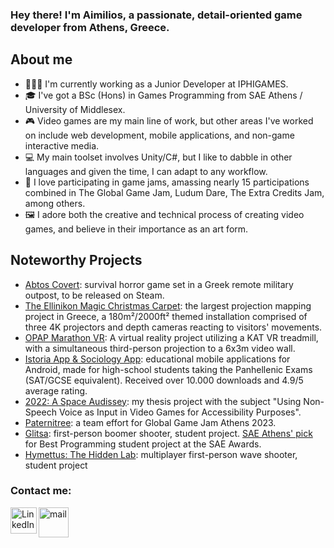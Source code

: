 ### Hey there! I'm Aimilios, a passionate, detail-oriented game developer from Athens, Greece.

## About me
- 👨🏻‍💻 I'm currently working as a Junior Developer at IPHIGAMES.
- 🎓 I've got a BSc (Hons) in Games Programming from SAE Athens / University of Middlesex.
- 🎮 Video games are my main line of work, but other areas I've worked on include web development, mobile applications, and non-game interactive media.
- 💻 My main toolset involves Unity/C#, but I like to dabble in other languages and given the time, I can adapt to any workflow.
- 🏫 I love participating in game jams, amassing nearly 15 participations combined in The Global Game Jam, Ludum Dare, The Extra Credits Jam, among others.
- 🖼️ I adore both the creative and technical process of creating video games, and believe in their importance as an art form.

## Noteworthy Projects
* [Abtos Covert][abtos]: survival horror game set in a Greek remote military outpost, to be released on Steam.
* [The Ellinikon Magic Christmas Carpet][ellinikon]: the largest projection mapping project in Greece, a 180m²/2000ft² themed installation comprised of three 4K projectors and depth cameras reacting to visitors' movements.
* [OPAP Marathon VR][opap]: A virtual reality project utilizing a KAT VR treadmill, with a simultaneous third-person projection to a 6x3m video wall.
* [Istoria App & Sociology App][istoria]: educational mobile applications for Android, made for high-school students taking the Panhellenic Exams (SAT/GCSE equivalent). Received over 10.000 downloads and 4.9/5 average rating.
* [2022: A Space Audissey][thesis]: my thesis project with the subject "Using Non-Speech Voice as Input in Video Games for Accessibility Purposes".
* [Paternitree][paternitree]: a team effort for Global Game Jam Athens 2023. 
* [Glitsa][glitsa]: first-person boomer shooter, student project. [SAE Athens' pick](https://www.sae.edu/grc/insights/sae-awards-2022-%CE%BFi-symmetohes-tis-athinas/) for Best Programming student project at the SAE Awards.
* [Hymettus: The Hidden Lab][hymettus]: multiplayer first-person wave shooter, student project

### Contact me:
[<img align="left" alt="LinkedIn" width="42px" src="https://play-lh.googleusercontent.com/kMofEFLjobZy_bCuaiDogzBcUT-dz3BBbOrIEjJ-hqOabjK8ieuevGe6wlTD15QzOqw=w240-h480-rw" />][linkedin]
[<img align="left" alt="mail" width="48px" src="https://freesvg.org/img/Mail-Icon-White-on-Black.png" />][mail]

[abtos]: https://store.steampowered.com/app/1694230/Abtos_Covert/
[opap]: https://www.youtube.com/watch?v=zWEElV3jX3k
[ellinikon]: https://www.youtube.com/watch?v=KmLu5uQAGDw&t=96s
[istoria]: https://play.google.com/store/apps/details?id=com.Miliantonis.IstoriaApp
[thesis]: https://drive.google.com/file/d/14sS3vebAAYV8vpeuQ7pmCvkzHnS2-3Oy/view
[paternitree]: https://gitlab.com/GeorgeMC2610/paternitree/-/releases
[glitsa]: https://aemiliu5.itch.io/glitsa
[hymettus]: https://aemiliu5.itch.io/hymettus
[linkedin]: https://linkedin.com/in/aimilios-seimenis
[mail]: mailto:hello@aemilius.dev
